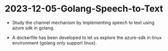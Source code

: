 # 2023-12-05-Golang-Speech-to-Text

- Study the channel mechanism by implementing speech to text using azure sdk in golang.

- A dockerfile has been developed to let us explore the azure-sdk in linux environment (golang only support linux).
